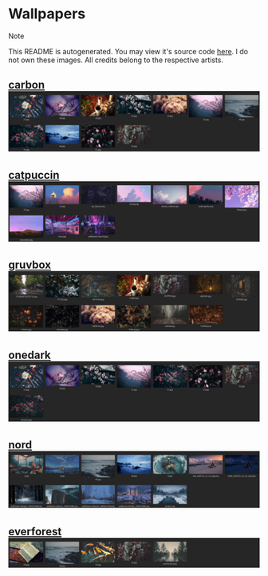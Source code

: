 # Wallpapers

> [!NOTE]
> This README is autogenerated. You may view it's source code [here](https://github.com/andrewzn69/wallpapers/tree/main/.github/workflows). I do not own these images. All credits belong to the respective artists.

[carbon](https://github.com/andrewzn69/wallpapers/tree/main/carbon.png)
![carbon](previews/carbon.png)
---
[catpuccin](https://github.com/andrewzn69/wallpapers/tree/main/catpuccin.png)
![catpuccin](previews/catpuccin.png)
---
[gruvbox](https://github.com/andrewzn69/wallpapers/tree/main/gruvbox.png)
![gruvbox](previews/gruvbox.png)
---
[onedark](https://github.com/andrewzn69/wallpapers/tree/main/onedark.png)
![onedark](previews/onedark.png)
---
[nord](https://github.com/andrewzn69/wallpapers/tree/main/nord.png)
![nord](previews/nord.png)
---
[everforest](https://github.com/andrewzn69/wallpapers/tree/main/everforest.png)
![everforest](previews/everforest.png)
---
